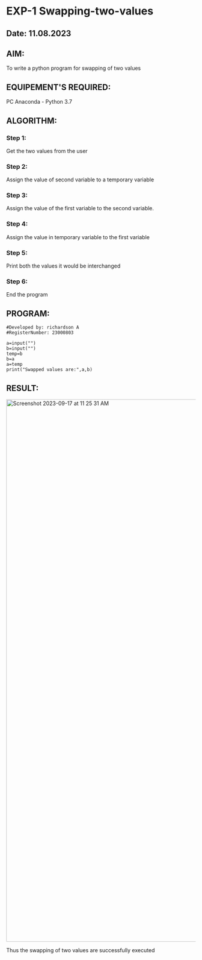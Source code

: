 # EXP-1 Swapping-two-values
## Date: 11.08.2023
## AIM:
To write a python program for swapping of two values
## EQUIPEMENT'S REQUIRED: 
PC
Anaconda - Python 3.7
## ALGORITHM: 
### Step 1:
Get the two values from the user
### Step 2: 
Assign the value of second variable to a temporary variable 
### Step 3: 
Assign the value of the first variable to the second variable.
### Step 4:  
Assign the value in temporary variable to the first variable
### Step 5: 
Print both the values it would be interchanged
### Step 6: 
End the program
## PROGRAM:
```#Program to swap two values.
#Developed by: richardson A 
#RegisterNumber: 23000803

a=input("")
b=input("")
temp=b
b=a
a=temp
print("Swapped values are:",a,b)
```



## RESULT:

<img width="1440" alt="Screenshot 2023-09-17 at 11 25 31 AM" src="https://github.com/Richard01072002/Swapping-two-values/assets/141472248/316ff42c-0787-46c1-b64f-d65dbc19bb7d">



Thus the swapping of two values are successfully executed



